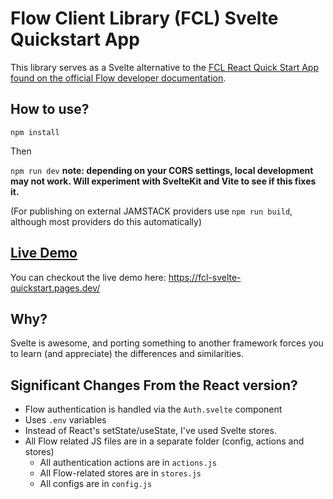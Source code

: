 # Flow Client Library (FCL) Svelte Quickstart App

This library serves as a Svelte alternative to the [FCL React Quick Start App found on the official Flow developer documentation](https://docs.onflow.org/fcl/tutorials/flow-app-quickstart/).

## How to use?

```npm install```

Then

```npm run dev``` **note: depending on your CORS settings, local development may not work. Will experiment with SvelteKit and Vite to see if this fixes it.**

(For publishing on external JAMSTACK providers use `npm run build`, although most providers do this automatically) 

## [Live Demo](https://fcl-svelte-quickstart.pages.dev/)

You can checkout the live demo here: https://fcl-svelte-quickstart.pages.dev/

## Why?

Svelte is awesome, and porting something to another framework forces you to learn (and appreciate) the differences and similarities.

## Significant Changes From the React version?

- Flow authentication is handled via the `Auth.svelte` component
- Uses `.env` variables
- Instead of React's setState/useState, I've used Svelte stores.
- All Flow related JS files are in a separate folder (config, actions and stores)
  - All authentication actions are in `actions.js`
  - All Flow-related stores are in `stores.js`
  - All configs are in `config.js`
